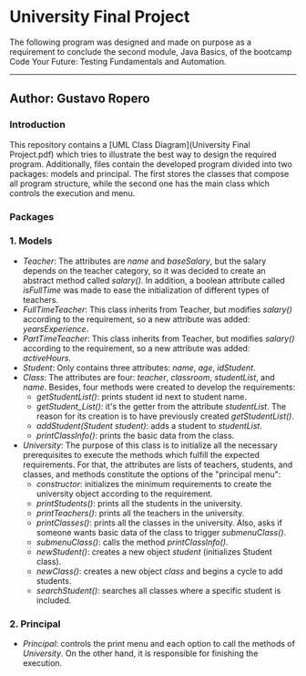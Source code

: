 # University Final Project

The following program was designed and made on purpose as a requirement to conclude the second module, Java Basics, of the bootcamp Code Your Future: Testing Fundamentals and Automation.

---

## Author: Gustavo Ropero

### Introduction

This repository contains a [UML Class Diagram](University Final Project.pdf) which tries to illustrate the best way to design the required program. Additionally, files contain the developed program divided into two packages: models and principal. The first stores the classes that compose all program structure, while the second one has the main class which controls the execution and menu.

### Packages

### 1. Models

- *Teacher*: The attributes are _name_ and _baseSalary_, but the salary depends on the teacher category, so it was decided to create an abstract method called _salary()_. In addition, a boolean attribute called _isFullTime_ was made to ease the initialization of different types of teachers.
- *FullTimeTeacher*: This class inherits from Teacher, but modifies _salary()_ according to the requirement, so a new attribute was added: _yearsExperience_.
- *PartTimeTeacher*: This class inherits from Teacher, but modifies _salary()_ according to the requirement, so a new attribute was added: _activeHours_.
- *Student*: Only contains three attributes: _name_, _age_, _idStudent_.
- *Class*: The attributes are four: _teacher_, _classroom_, _studentList_, and _name_. Besides, four methods were created to develop the requirements:
  - _getStudentList()_: prints student id next to student name.
  - _getStudent_List()_: it's the getter from the attribute _studentList_. The reason for its creation is to have previously created _getStudentList()_.
  - _addStudent(Student student)_: adds a student to _studentList_.
  - _printClassInfo()_: prints the basic data from the class.
- *University*: The purpose of this class is to initialize all the necessary prerequisites to execute the methods which fulfill the expected requirements. For that, the attributes are lists of teachers, students, and classes, and methods constitute the options of the "principal menu":
  - _constructor_: initializes the minimum requirements to create the university object according to the requirement.
  - _printStudents()_: prints all the students in the university.
  - _printTeachers()_: prints all the teachers in the university.
  - _printClasses()_: prints all the classes in the university. Also, asks if someone wants basic data of the class to trigger _submenuClass()_.
  - _submenuClass()_: calls the method _printClassInfo()_.
  - _newStudent()_: creates a new object _student_ (initializes Student class).
  - _newClass()_: creates a new object _class_ and begins a cycle to add students.
  - _searchStudent()_: searches all classes where a specific student is included.

### 2. Principal

- *Principal*: controls the print menu and each option to call the methods of _University_. On the other hand, it is responsible for finishing the execution.

